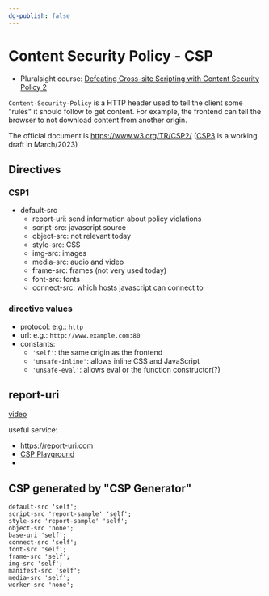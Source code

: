 ```yaml
---
dg-publish: false
---
```

# Content Security Policy - CSP

- Pluralsight course: [Defeating Cross-site Scripting with Content Security Policy 2](library/courses/defeating-cross-site-scripting-content-security-policy/table-of-contents)

`Content-Security-Policy` is a HTTP header used to tell the client some "rules" it should follow to get content. For example, the frontend can tell the browser to not download content from another origin.

The official document is <https://www.w3.org/TR/CSP2/> ([CSP3](https://www.w3.org/TR/CSP/) is a working draft in March/2023)

## Directives

### CSP1

- default-src
    - report-uri: send information about policy violations
    - script-src: javascript source
    - object-src: not relevant today
    - style-src: CSS
    - img-src: images
    - media-src: audio and video
    - frame-src: frames (not very used today)
    - font-src: fonts
    - connect-src: which hosts javascript can connect to

### directive values

- protocol: e.g.: `http`
- url: e.g.: `http://www.example.com:80`
- constants:
    - `'self'`: the same origin as the frontend
    - `'unsafe-inline'`: allows inline CSS and JavaScript
    - `'unsafe-eval'`: allows eval or the function constructor(?)

## report-uri

[video](https://app.pluralsight.com/course-player?clipId=3aa4ca60-c653-48f6-97ff-2d061050cf71)

useful service:

- <https://report-uri.com>
- [CSP Playground](https://b.compass-demo.com/csp_playground/)
- 



## CSP generated by "CSP Generator"
```
default-src 'self';
script-src 'report-sample' 'self';
style-src 'report-sample' 'self';
object-src 'none';
base-uri 'self';
connect-src 'self';
font-src 'self';
frame-src 'self';
img-src 'self';
manifest-src 'self';
media-src 'self';
worker-src 'none';
```